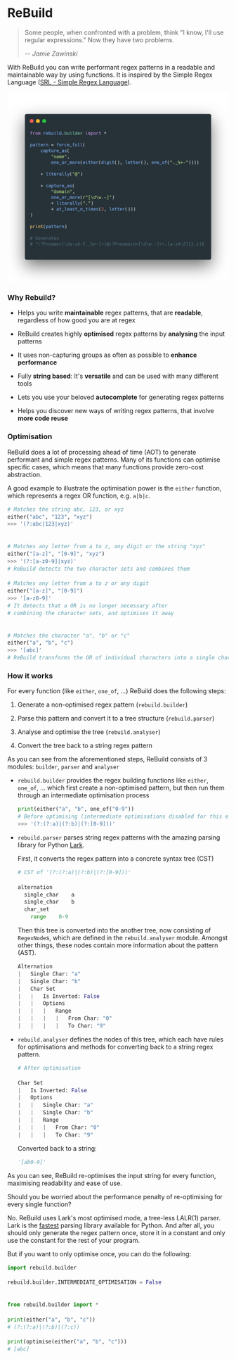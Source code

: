# ReBuild

> Some people, when confronted with a problem, think "I know, I'll use regular expressions." Now they have two problems.
> 
> *-- Jamie Zawinski*

With ReBuild you can write performant regex patterns in a readable and maintainable way by using functions. It is inspired by the Simple Regex Language ([SRL - Simple Regex Language](https://simple-regex.com/)).

![](images/EmailRegex.png)

### Why Rebuild?

- Helps you write **maintainable** regex patterns, that are **readable**, regardless of how good you are at regex

- ReBuild creates highly **optimised** regex patterns by **analysing** the input patterns

- It uses non-capturing groups as often as possible to **enhance performance**

- Fully **string based**: It's **versatile** and can be used with many different tools

- Lets you use your beloved **autocomplete** for generating regex patterns

- Helps you discover new ways of writing regex patterns, that involve **more code reuse**

### Optimisation

ReBuild does a lot of processing ahead of time (AOT) to generate performant and simple regex patterns. Many of its functions can optimise specific cases, which means that many functions provide zero-cost abstraction.

A good example to illustrate the optimisation power is the `either` function, which represents a regex OR function, e.g. `a|b|c`.

```python
# Matches the string abc, 123, or xyz
either("abc", "123", "xyz")
>>> '(?:abc|123|xyz)'


# Matches any letter from a to z, any digit or the string "xyz"
either("[a-z]", "[0-9]", "xyz")
>>> '(?:[a-z0-9]|xyz)'
# ReBuild detects the two character sets and combines them

# Matches any letter from a to z or any digit
either("[a-z]", "[0-9]")
>>> '[a-z0-9]'
# It detects that a OR is no longer necessary after 
# combining the character sets, and optimises it away


# Matches the character "a", "b" or "c"
either("a", "b", "c")
>>> '[abc]'
# ReBuild transforms the OR of individual characters into a single character set
```

### How it works

For every function (like `either`, `one_of`, ...) ReBuild does the following steps:

1. Generate a non-optimised regex pattern (`rebuild.builder`)

2. Parse this pattern and convert it to a tree structure (`rebuild.parser`)

3. Analyse and optimise the tree (`rebuild.analyser`)

4. Convert the tree back to a string regex pattern

As you can see from the aforementioned steps, ReBuild consists of 3 modules: `builder`, `parser` and `analyser`

- `rebuild.builder` provides the regex building functions like `either`, `one_of`, ... which first create a non-optimised pattern, but then run them through an intermediate optimisation process
  
  ```python
  print(either("a", "b", one_of("0-9"))
  # Before optimising (intermediate optimisations disabled for this example)
  >>> '(?:(?:a)|(?:b)|(?:[0-9]))'
  ```

- `rebuild.parser` parses string regex patterns with the amazing parsing library for Python [Lark](https://github.com/lark-parser/lark).
  
  First, it converts the regex pattern into a concrete syntax tree (CST)
  
  ```python
  # CST of '(?:(?:a)|(?:b)|(?:[0-9]))'
  
  alternation
    single_char    a
    single_char    b
    char_set
      range    0-9
  ```
  
  Then this tree is converted into the another tree, now consisting of `RegexNode`s, which are defined in the `rebuild.analyser` module. Amongst other things, these nodes contain more information about the pattern (AST).
  
  ```python
  Alternation
  |   Single Char: "a"
  |   Single Char: "b"
  |   Char Set
  |   |   Is Inverted: False
  |   |   Options
  |   |   |   Range
  |   |   |   |   From Char: "0"
  |   |   |   |   To Char: "9"
  ```

- `rebuild.analyser` defines the nodes of this tree, which each have rules for optimisations and methods for converting back to a string regex pattern.
  
  ```python
  # After optimisation
  
  Char Set
  |   Is Inverted: False
  |   Options
  |   |   Single Char: "a"
  |   |   Single Char: "b"
  |   |   Range
  |   |   |   From Char: "0"
  |   |   |   To Char: "9"
  ```
  
  Converted back to a string:
  
  ```python
  '[ab0-9]'
  ```

As you can see, ReBuild re-optimises the input string for every function, maximising readability and ease of use. 

Should you be worried about the performance penalty of re-optimising for every single function? 

No. ReBuild uses Lark's most optimised mode, a tree-less LALR(1) parser. Lark is the [fastest](https://github.com/lark-parser/lark#performance-comparison) parsing library available for Python. And after all, you should only generate the regex pattern once, store it in a constant and only use the constant for the rest of your program.

But if you want to only optimise once, you can do the following:

```python
import rebuild.builder

rebuild.builder.INTERMEDIATE_OPTIMISATION = False


from rebuild.builder import *

print(either("a", "b", "c"))
# (?:(?:a)|(?:b)|(?:c))

print(optimise(either("a", "b", "c")))
# [abc]
```